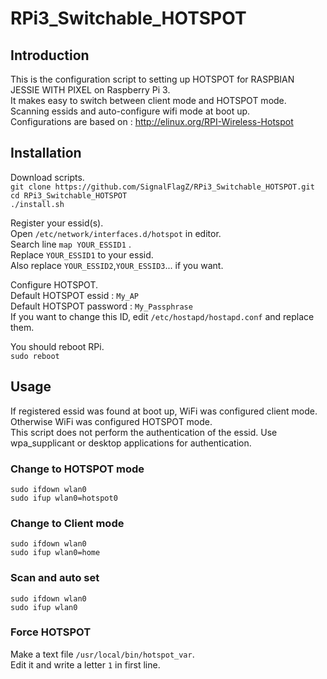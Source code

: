 # RPi3_Switchable_HOTSPOT

## Introduction
This is the configuration script to setting up HOTSPOT for RASPBIAN JESSIE WITH PIXEL on Raspberry Pi 3.  
It makes easy to switch between client mode and HOTSPOT mode. Scanning essids and auto-configure wifi mode at boot up.  
Configurations are based on : http://elinux.org/RPI-Wireless-Hotspot
## Installation
Download scripts.  
`git clone https://github.com/SignalFlagZ/RPi3_Switchable_HOTSPOT.git`  
`cd RPi3_Switchable_HOTSPOT`  
`./install.sh`

Register your essid(s).  
Open `/etc/network/interfaces.d/hotspot` in editor.  
Search line `map YOUR_ESSID1` .  
Replace `YOUR_ESSID1` to your essid.  
Also replace `YOUR_ESSID2`,`YOUR_ESSID3`... if you want.

Configure HOTSPOT.  
Default HOTSPOT essid : `My_AP`  
Default HOTSPOT password : `My_Passphrase`  
If you want to change this ID, edit `/etc/hostapd/hostapd.conf` and replace them.

You should reboot RPi.  
`sudo reboot`
## Usage
If registered essid was found at boot up, WiFi was configured client mode. Otherwise WiFi was configured HOTSPOT mode.  
This script does not perform the authentication of the essid. Use wpa_supplicant or desktop applications for authentication.
### Change to HOTSPOT mode
`sudo ifdown wlan0`  
`sudo ifup wlan0=hotspot0`
### Change to Client mode
`sudo ifdown wlan0`  
`sudo ifup wlan0=home`
### Scan and auto set
`sudo ifdown wlan0`  
`sudo ifup wlan0`
### Force HOTSPOT
Make a text file `/usr/local/bin/hotspot_var`.  
Edit it and write a letter `1` in first line.
